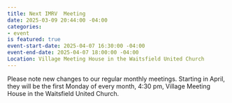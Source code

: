 ```yaml
---
title: Next IMRV  Meeting
date: 2025-03-09 20:44:00 -04:00
categories:
- event
is featured: true
event-start-date: 2025-04-07 16:30:00 -04:00
event-end-date: 2025-04-07 18:00:00 -04:00
Location: Village Meeting House in the Waitsfield United Church
---
```


Please note new changes to our regular monthly meetings. Starting in April, they will be the first Monday of every month, 4:30 pm, Village Meeting House in the Waitsfield United Church.
   